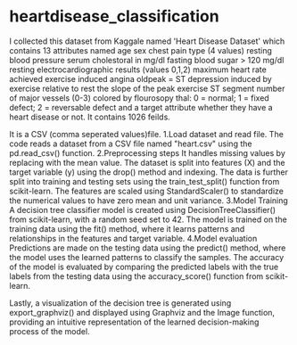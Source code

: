 # heartdisease_classification

I collected this dataset from Kaggale named 'Heart Disease Dataset' which contains 13 attributes named 
age
sex
chest pain type (4 values)
resting blood pressure
serum cholestoral in mg/dl
fasting blood sugar > 120 mg/dl
resting electrocardiographic results (values 0,1,2)
maximum heart rate achieved
exercise induced angina
oldpeak = ST depression induced by exercise relative to rest
the slope of the peak exercise ST segment
number of major vessels (0-3) colored by flourosopy
thal: 0 = normal; 1 = fixed defect; 2 = reversable defect
and a target attribute whether they have a heart disease or not.
It contains 1026 feilds.



It is a CSV (comma seperated values)file.
1.Load dataset and read file.
The code reads a dataset from a CSV file named "heart.csv" using the pd.read_csv() function.
2.Preprocessing steps
It handles missing values by replacing with the mean value.
The dataset is split into features (X) and the target variable (y) using the drop() method and indexing.
The data is further split into training and testing sets using the train_test_split() function from scikit-learn.
The features are scaled using StandardScaler() to standardize the numerical values to have zero mean and unit variance.
3.Model Training 
A decision tree classifier model is created using DecisionTreeClassifier() from scikit-learn, with a random seed set to 42.
The model is trained on the training data using the fit() method, where it learns patterns and relationships in the features and target variable.
4.Model evaluation
Predictions are made on the testing data using the predict() method, where the model uses the learned patterns to classify the samples.
The accuracy of the model is evaluated by comparing the predicted labels with the true labels from the testing data using the accuracy_score() function from scikit-learn.

Lastly, a visualization of the decision tree is generated using export_graphviz() and displayed using Graphviz and the Image function, providing an intuitive representation of the learned decision-making process of the model.




